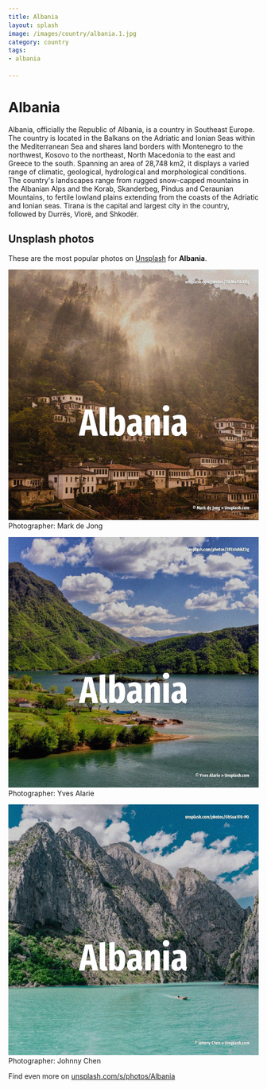 ```yaml
---
title: Albania
layout: splash
image: /images/country/albania.1.jpg
category: country
tags:
- albania

---
```

# Albania

Albania, officially the Republic of Albania, is a country in Southeast Europe. The country is located in the Balkans on the Adriatic and Ionian Seas within the Mediterranean Sea  and shares land borders with Montenegro to the northwest, Kosovo to the northeast, North Macedonia  to the east and Greece to the south. Spanning an area of 28,748 km2, it displays a varied range of climatic, geological, hydrological  and morphological conditions. The country's landscapes range from rugged snow-capped mountains in the Albanian Alps and the  Korab, Skanderbeg, Pindus and Ceraunian Mountains, to fertile lowland plains extending from the  coasts of the Adriatic and Ionian seas. Tirana is the capital and largest city in the country, followed by Durrës, Vlorë, and Shkodër. 

 
## Unsplash photos
These are the most popular photos on [Unsplash](https://unsplash.com) for **Albania**.
 
![Albania](/images/country/albania.1.jpg)
Photographer:  Mark de Jong
 
![Albania](/images/country/albania.2.jpg)
Photographer:  Yves Alarie
 
![Albania](/images/country/albania.3.jpg)
Photographer:  Johnny Chen
 
Find even more on [unsplash.com/s/photos/Albania](https://unsplash.com/s/photos/Albania)
 
